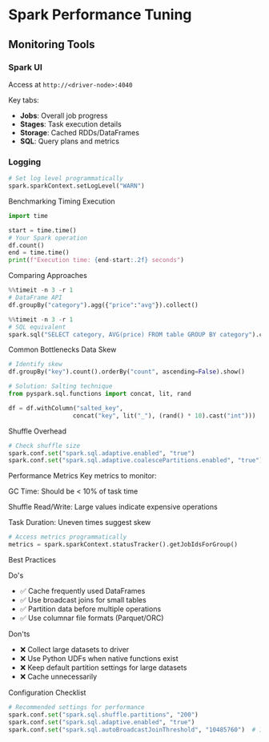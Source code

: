 # Spark Performance Tuning

## Monitoring Tools

### Spark UI
Access at `http://<driver-node>:4040`

Key tabs:
- **Jobs**: Overall job progress
- **Stages**: Task execution details
- **Storage**: Cached RDDs/DataFrames
- **SQL**: Query plans and metrics

### Logging
```python
# Set log level programmatically
spark.sparkContext.setLogLevel("WARN")
```

Benchmarking
Timing Execution
```python
import time

start = time.time()
# Your Spark operation
df.count()
end = time.time()
print(f"Execution time: {end-start:.2f} seconds")
```

Comparing Approaches
```python
%%timeit -n 3 -r 1
# DataFrame API
df.groupBy("category").agg({"price":"avg"}).collect()

%%timeit -n 3 -r 1
# SQL equivalent
spark.sql("SELECT category, AVG(price) FROM table GROUP BY category").collect()
```
Common Bottlenecks
Data Skew
```python
# Identify skew
df.groupBy("key").count().orderBy("count", ascending=False).show()

# Solution: Salting technique
from pyspark.sql.functions import concat, lit, rand

df = df.withColumn("salted_key", 
                  concat("key", lit("_"), (rand() * 10).cast("int")))
```
Shuffle Overhead
```python
# Check shuffle size
spark.conf.set("spark.sql.adaptive.enabled", "true")
spark.conf.set("spark.sql.adaptive.coalescePartitions.enabled", "true")
```
Performance Metrics
Key metrics to monitor:

GC Time: Should be < 10% of task time

Shuffle Read/Write: Large values indicate expensive operations

Task Duration: Uneven times suggest skew

```python
# Access metrics programmatically
metrics = spark.sparkContext.statusTracker().getJobIdsForGroup()
```

Best Practices

Do's
- ✅ Cache frequently used DataFrames
- ✅ Use broadcast joins for small tables
- ✅ Partition data before multiple operations
- ✅ Use columnar file formats (Parquet/ORC)

Don'ts
- ❌ Collect large datasets to driver
- ❌ Use Python UDFs when native functions exist
- ❌ Keep default partition settings for large datasets
- ❌ Cache unnecessarily

Configuration Checklist
```python
# Recommended settings for performance
spark.conf.set("spark.sql.shuffle.partitions", "200")
spark.conf.set("spark.sql.adaptive.enabled", "true")
spark.conf.set("spark.sql.autoBroadcastJoinThreshold", "10485760")  # 10MB
```